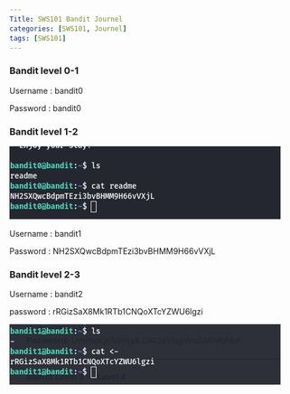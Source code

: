 ```yaml
---
Title: SWS101 Bandit Journel
categories: [SWS101, Journel]
tags: [SWS101]
---
```


### Bandit level 0-1
Username : bandit0

Password : bandit0

### Bandit level 1-2
![alt text](<../images/SWS101-images/Bandit-images/Screenshot from 2024-03-09 17-33-48.png>)

Username : bandit1

Password : NH2SXQwcBdpmTEzi3bvBHMM9H66vVXjL

### Bandit level 2-3
 
 Username : bandit2

 password : rRGizSaX8Mk1RTb1CNQoXTcYZWU6lgzi


![alt text](<../images/SWS101-images/Bandit-images/Screenshot from 2024-03-09 22-58-34.png>)


